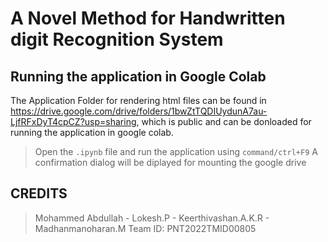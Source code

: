 # A Novel Method for Handwritten digit Recognition System

## Running the application in Google Colab

The Application Folder for rendering html files can be found in https://drive.google.com/drive/folders/1bwZtTQDIUydunA7au-LjfRFxDyT4cpCZ?usp=sharing, which is public and can be donloaded for running the application in google colab.

>Open the `.ipynb` file and run the application using `command/ctrl+F9`
>A confirmation dialog will be diplayed for mounting the google drive

## CREDITS

>Mohammed Abdullah - Lokesh.P - Keerthivashan.A.K.R - Madhanmanoharan.M
Team ID: PNT2022TMID00805
